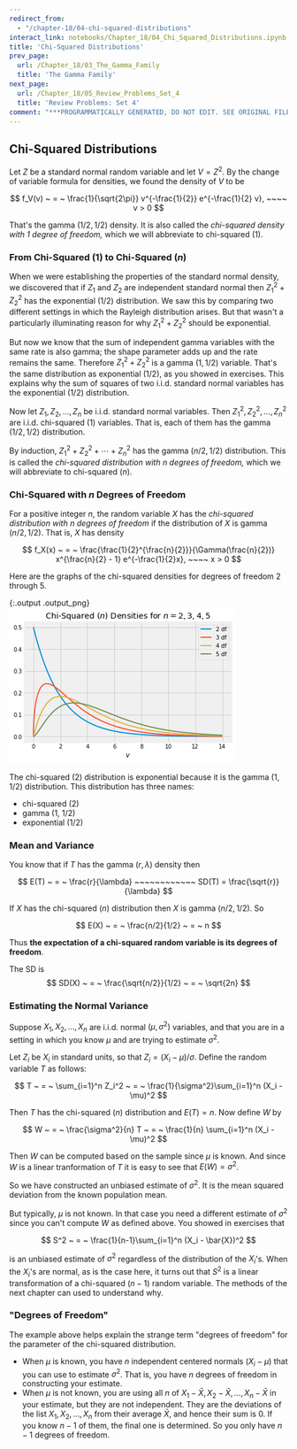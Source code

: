```yaml
---
redirect_from:
  - "/chapter-18/04-chi-squared-distributions"
interact_link: notebooks/Chapter_18/04_Chi_Squared_Distributions.ipynb
title: 'Chi-Squared Distributions'
prev_page:
  url: /Chapter_18/03_The_Gamma_Family
  title: 'The Gamma Family'
next_page:
  url: /Chapter_18/05_Review_Problems_Set_4
  title: 'Review Problems: Set 4'
comment: "***PROGRAMMATICALLY GENERATED, DO NOT EDIT. SEE ORIGINAL FILES IN /notebooks***"
---
```


## Chi-Squared Distributions

Let $Z$ be a standard normal random variable and let $V = Z^2$. By the change of variable formula for densities, we found the density of $V$ to be

$$
f_V(v) ~ = ~ \frac{1}{\sqrt{2\pi}} v^{-\frac{1}{2}} e^{-\frac{1}{2} v}, ~~~~ v > 0
$$

That's the gamma $(1/2, 1/2)$ density. It is also called the *chi-squared density with 1 degree of freedom,* which we will abbreviate to chi-squared (1).

### From Chi-Squared $(1)$ to Chi-Squared $(n)$

When we were establishing the properties of the standard normal density, we discovered that if $Z_1$ and $Z_2$ are independent standard normal then $Z_1^2 + Z_2^2$ has the exponential $(1/2)$ distribution. We saw this by comparing two different settings in which the Rayleigh distribution arises. But that wasn't a particularly illuminating reason for why $Z_1^2 + Z_2^2$ should be exponential. 

But now we know that the sum of independent gamma variables with the same rate is also gamma; the shape parameter adds up and the rate remains the same. Therefore $Z_1^2 + Z_2^2$ is a gamma $(1, 1/2)$ variable. That's the same distribution as exponential $(1/2)$, as you showed in exercises. This explains why the sum of squares of two i.i.d. standard normal variables has the exponential $(1/2)$ distribution.

Now let $Z_1, Z_2, \ldots, Z_n$ be i.i.d. standard normal variables. Then $Z_1^2, Z_2^2, \ldots, Z_n^2$ are i.i.d. chi-squared $(1)$ variables. That is, each of them has the gamma $(1/2, 1/2)$ distribution. 

By induction, $Z_1^2 + Z_2^2 + \cdots + Z_n^2$ has the gamma $(n/2, 1/2)$ distribution. This is called the *chi-squared distribution with $n$ degrees of freedom,* which we will abbreviate to chi-squared $(n)$.

### Chi-Squared with $n$ Degrees of Freedom
For a positive integer $n$, the random variable $X$ has the *chi-squared distribution with $n$ degrees of freedom* if the distribution of $X$ is gamma $(n/2, 1/2)$. That is, $X$ has density

$$
f_X(x) ~ = ~ \frac{\frac{1}{2}^{\frac{n}{2}}}{\Gamma(\frac{n}{2})} x^{\frac{n}{2} - 1} e^{-\frac{1}{2}x}, ~~~~ x > 0
$$

Here are the graphs of the chi-squared densities for degrees of freedom 2 through 5.





{:.output .output_png}
![png](../images/Chapter_18/04_Chi_Squared_Distributions_4_0.png)



The chi-squared (2) distribution is exponential because it is the gamma $(1, 1/2)$ distribution. This distribution has three names:

- chi-squared (2)
- gamma (1, 1/2)
- exponential (1/2)

### Mean and Variance
You know that if $T$ has the gamma $(r, \lambda)$ density then 

$$
E(T) ~ = ~ \frac{r}{\lambda} ~~~~~~~~~~~~ SD(T) = \frac{\sqrt{r}}{\lambda}
$$

If $X$ has the chi-squared $(n)$ distribution then $X$ is gamma $(n/2, 1/2)$. So

$$
E(X) ~ = ~ \frac{n/2}{1/2} ~ = ~ n
$$

Thus **the expectation of a chi-squared random variable is its degrees of freedom**.

The SD is
$$
SD(X) ~ = ~ \frac{\sqrt{n/2}}{1/2} ~ = ~ \sqrt{2n}
$$

### Estimating the Normal Variance
Suppose $X_1, X_2, \ldots, X_n$ are i.i.d. normal $(\mu, \sigma^2)$ variables, and that you are in a setting in which you know $\mu$ and are trying to estimate $\sigma^2$. 

Let $Z_i$ be $X_i$ in standard units, so that $Z_i = (X_i - \mu)/\sigma$. Define the random variable $T$ as follows:

$$
T ~ = ~ \sum_{i=1}^n Z_i^2 ~ = ~ \frac{1}{\sigma^2}\sum_{i=1}^n (X_i - \mu)^2
$$

Then $T$ has the chi-squared $(n)$ distribution and $E(T) = n$. Now define $W$ by

$$
W ~ = ~  \frac{\sigma^2}{n} T ~ = ~ \frac{1}{n} \sum_{i=1}^n (X_i - \mu)^2
$$

Then $W$ can be computed based on the sample since $\mu$ is known. And since $W$ is a linear tranformation of $T$ it is easy to see that $E(W) = \sigma^2$. 

So we have constructed an unbiased estimate of $\sigma^2$. It is the mean squared deviation from the known population mean.

But typically, $\mu$ is not known. In that case you need a different estimate of $\sigma^2$ since you can't compute $W$ as defined above. You showed in exercises that

$$
S^2 ~ = ~ \frac{1}{n-1}\sum_{i=1}^n (X_i - \bar{X})^2
$$

is an unbiased estimate of $\sigma^2$ regardless of the distribution of the $X_i$'s. When the $X_i$'s are normal, as is the case here, it turns out that $S^2$ is a linear transformation of a chi-squared $(n-1)$ random variable. The methods of the next chapter can used to understand why.

### "Degrees of Freedom"
The example above helps explain the strange term "degrees of freedom" for the parameter of the chi-squared distribution. 
- When $\mu$ is known, you have $n$ independent centered normals $(X_i - \mu)$ that you can use to estimate $\sigma^2$. That is, you have $n$ degrees of freedom in constructing your estimate.
- When $\mu$ is not known, you are using all $n$ of $X_1 - \bar{X}, X_2 - \bar{X}, \ldots, X_n - \bar{X}$ in your estimate, but they are not independent. They are the deviations of the list $X_1, X_2, \ldots , X_n$ from their average $\bar{X}$, and hence their sum is 0. If you know $n-1$ of them, the final one is determined. So you only have $n-1$ degrees of freedom.

